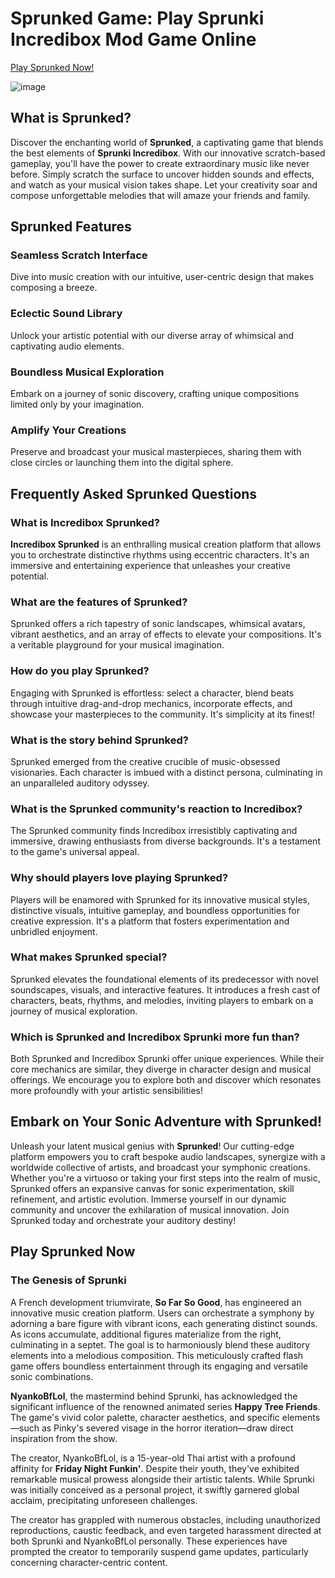 # Sprunked Game: Play Sprunki Incredibox Mod Game Online

[Play Sprunked Now!](https://apkitech.com/sprunked/)

![image](https://github.com/user-attachments/assets/95d54a15-208d-4615-b3e8-4305e3bf5808)

## What is Sprunked?

Discover the enchanting world of **Sprunked**, a captivating game that blends the best elements of **Sprunki Incredibox**. With our innovative scratch-based gameplay, you'll have the power to create extraordinary music like never before. Simply scratch the surface to uncover hidden sounds and effects, and watch as your musical vision takes shape. Let your creativity soar and compose unforgettable melodies that will amaze your friends and family.

## Sprunked Features

### Seamless Scratch Interface
Dive into music creation with our intuitive, user-centric design that makes composing a breeze.

### Eclectic Sound Library
Unlock your artistic potential with our diverse array of whimsical and captivating audio elements.

### Boundless Musical Exploration
Embark on a journey of sonic discovery, crafting unique compositions limited only by your imagination.

### Amplify Your Creations
Preserve and broadcast your musical masterpieces, sharing them with close circles or launching them into the digital sphere.

## Frequently Asked Sprunked Questions

### What is Incredibox Sprunked?
**Incredibox Sprunked** is an enthralling musical creation platform that allows you to orchestrate distinctive rhythms using eccentric characters. It's an immersive and entertaining experience that unleashes your creative potential.

### What are the features of Sprunked?
Sprunked offers a rich tapestry of sonic landscapes, whimsical avatars, vibrant aesthetics, and an array of effects to elevate your compositions. It's a veritable playground for your musical imagination.

### How do you play Sprunked?
Engaging with Sprunked is effortless: select a character, blend beats through intuitive drag-and-drop mechanics, incorporate effects, and showcase your masterpieces to the community. It's simplicity at its finest!

### What is the story behind Sprunked?
Sprunked emerged from the creative crucible of music-obsessed visionaries. Each character is imbued with a distinct persona, culminating in an unparalleled auditory odyssey.

### What is the Sprunked community's reaction to Incredibox?
The Sprunked community finds Incredibox irresistibly captivating and immersive, drawing enthusiasts from diverse backgrounds. It's a testament to the game's universal appeal.

### Why should players love playing Sprunked?
Players will be enamored with Sprunked for its innovative musical styles, distinctive visuals, intuitive gameplay, and boundless opportunities for creative expression. It's a platform that fosters experimentation and unbridled enjoyment.

### What makes Sprunked special?
Sprunked elevates the foundational elements of its predecessor with novel soundscapes, visuals, and interactive features. It introduces a fresh cast of characters, beats, rhythms, and melodies, inviting players to embark on a journey of musical exploration.

### Which is Sprunked and Incredibox Sprunki more fun than?
Both Sprunked and Incredibox Sprunki offer unique experiences. While their core mechanics are similar, they diverge in character design and musical offerings. We encourage you to explore both and discover which resonates more profoundly with your artistic sensibilities!

## Embark on Your Sonic Adventure with Sprunked!
Unleash your latent musical genius with **Sprunked**! Our cutting-edge platform empowers you to craft bespoke audio landscapes, synergize with a worldwide collective of artists, and broadcast your symphonic creations. Whether you're a virtuoso or taking your first steps into the realm of music, Sprunked offers an expansive canvas for sonic experimentation, skill refinement, and artistic evolution. Immerse yourself in our dynamic community and uncover the exhilaration of musical innovation. Join Sprunked today and orchestrate your auditory destiny!

## Play Sprunked Now

### The Genesis of Sprunki
A French development triumvirate, **So Far So Good**, has engineered an innovative music creation platform. Users can orchestrate a symphony by adorning a bare figure with vibrant icons, each generating distinct sounds. As icons accumulate, additional figures materialize from the right, culminating in a septet. The goal is to harmoniously blend these auditory elements into a melodious composition. This meticulously crafted flash game offers boundless entertainment through its engaging and versatile sonic combinations.

**NyankoBfLol**, the mastermind behind Sprunki, has acknowledged the significant influence of the renowned animated series **Happy Tree Friends**. The game's vivid color palette, character aesthetics, and specific elements—such as Pinky's severed visage in the horror iteration—draw direct inspiration from the show.

The creator, NyankoBfLol, is a 15-year-old Thai artist with a profound affinity for **Friday Night Funkin'**. Despite their youth, they've exhibited remarkable musical prowess alongside their artistic talents. While Sprunki was initially conceived as a personal project, it swiftly garnered global acclaim, precipitating unforeseen challenges.

The creator has grappled with numerous obstacles, including unauthorized reproductions, caustic feedback, and even targeted harassment directed at both Sprunki and NyankoBfLol personally. These experiences have prompted the creator to temporarily suspend game updates, particularly concerning character-centric content.
